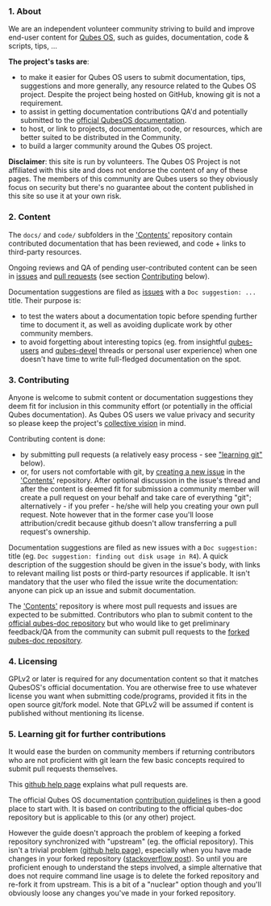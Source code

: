 ### 1. About

We are an independent volunteer community striving to build and improve end-user content for [Qubes OS](https://www.qubes-os.org/), such as guides, documentation, code & scripts, tips, ...

**The project's tasks are**:

* to make it easier for Qubes OS users to submit documentation, tips, suggestions and more generally, any resource related to the Qubes OS project. Despite the project being hosted on GitHub, knowing git is not a requirement.
* to assist in getting documentation contributions QA'd and potentially submitted to the [official QubesOS documentation](https://www.qubes-os.org/doc/).
* to host, or link to projects, documentation, code, or resources, which are better suited to be distributed in the Community.
* to build a larger community around the Qubes OS project.

**Disclaimer**: this site is run by volunteers. The Qubes OS Project is not affiliated with this site and does not endorse the content of any of these pages. The members of this community are Qubes users so they obviously focus on security but there's no guarantee about the content published in this site so use it at your own risk.

### 2. Content

The `docs/` and `code/` subfolders in the ['Contents'](https://github.com/Qubes-Community/Contents) repository contain contributed documentation that has been reviewed, and code + links to third-party resources.

Ongoing reviews and QA of pending user-contributed content can be seen in [issues](https://github.com/Qubes-Community/Contents/issues) and [pull requests](https://github.com/Qubes-Community/Contents/pulls) (see section [Contributing](#contributing) below).

Documentation suggestions are filed as [issues](https://github.com/Qubes-Community/Contents/issues) with a `Doc suggestion: ...` title. Their purpose is:
- to test the waters about a documentation topic before spending further time to document it, as well as avoiding duplicate work by other community members.
- to avoid forgetting about interesting topics (eg. from insightful [qubes-users](https://www.qubes-os.org/mailing-lists/#qubes-users) and [qubes-devel](https://www.qubes-os.org/mailing-lists/#qubes-devel) threads or personal user experience) when one doesn't have time to write full-fledged documentation on the spot.



<!-- The project hosts various projects which have their own repositories. They are referenced where appropriate in the README.md files in `code/` categories subfolders. Alternatively you can search them through the project's [main github page](https://github.com/Qubes-Community). -->


<a name="contributing"></a>
### 3. Contributing

Anyone is welcome to submit content or documentation suggestions they deem fit for inclusion in this community effort (or potentially in the official Qubes documentation). As Qubes OS users we value privacy and security so please keep the project's [collective vision](/strategic-statement.md) in mind.

Contributing content is done:

- by submitting pull requests (a relatively easy process - see ["learning git"](#learning-git) below).
- or, for users not comfortable with git, by [creating a new issue](https://github.com/Qubes-Community/Contents/issues) in the ['Contents'](https://github.com/Qubes-Community/Contents) repository. After optional discussion in the issue's thread and after the content is deemed fit for submission a community member will create a pull request on your behalf and take care of everything "git"; alternatively - if you prefer - he/she will help you creating your own pull request. Note however that in the former case you'll loose attribution/credit because github doesn't allow transferring a pull request's ownership.

Documentation suggestions are filed as new issues with a `Doc suggestion:` title (eg. `Doc suggestion: finding out disk usage in R4`). A quick description of the suggestion should be given in the issue's body, with links to relevant mailing list posts or third-party resources if applicable. It isn't mandatory that the user who filed the issue write the documentation: anyone can pick up an issue and submit documentation.

The ['Contents'](https://github.com/Qubes-Community/Contents) repository is where most pull requests and issues are expected to be submitted. Contributors who plan to submit content to the [official qubes-doc repository](https://github.com/QubesOS/qubes-doc) but who would like to get preliminary feedback/QA from the community can submit pull requests to the [forked qubes-doc repository](https://github.com/Qubes-Community/qubes-doc).


<!-- 
- submitting pull requests or issues related/specific to the various project repositories living under this project.-->

### 4. Licensing

GPLv2 or later is required for any documentation content so that it matches QubesOS's official documentation. You are otherwise free to use whatever license you want when submitting code/programs, provided it fits in the open source git/fork model. Note that GPLv2 will be assumed if content is published without mentioning its license.

<a name="learning-git"></a>
### 5. Learning git for further contributions

It would ease the burden on community members if returning contributors who are not proficient with git learn the few basic concepts required to submit pull requests themselves.

This [github help page](https://help.github.com/articles/about-pull-requests) explains what pull requests are.

The official Qubes OS documentation [contribution guidelines](https://www.qubes-os.org/doc/doc-guidelines/) is then a good place to start with. It is based on contributing to the official qubes-doc repository but is applicable to this (or any other) project.

However the guide doesn't approach the problem of keeping a forked repository synchronized with "upstream" (eg. the official repository). This isn't a trivial problem ([github help page](https://help.github.com/articles/syncing-a-fork/)), especially when you have made changes in your forked repository ([stackoverflow post](https://stackoverflow.com/questions/7244321/how-do-i-update-a-github-forked-repository)). So until you are proficient enough to understand the steps involved, a simple alternative that does not require command line usage is to delete the forked repository and re-fork it from upstream. This is a bit of a "nuclear" option though and you'll obviously loose any changes you've made in your forked repository.

